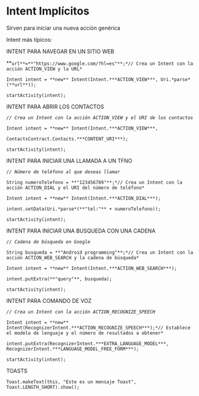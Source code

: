 # Intent Implícitos

Sirven para iniciar una nueva acción genérica

Intent más típicos:

INTENT PARA NAVEGAR EN UN SITIO WEB

**`url**=**"https://www.google.com/?hl=es"**;*// Crea un Intent con la acción ACTION_VIEW y la URL*`

`Intent intent = **new** Intent(Intent.***ACTION_VIEW***, Uri.*parse*(**url**));`

`startActivity(intent);`

INTENT PARA ABRIR LOS CONTACTOS

*`// Crea un Intent con la acción ACTION_VIEW y el URI de los contactos`*

`Intent intent = **new** Intent(Intent.***ACTION_VIEW***,`

`ContactsContract.Contacts.***CONTENT_URI***);`

`startActivity(intent);`

INTENT PARA INICIAR UNA LLAMADA A UN TFNO

*`// Número de teléfono al que deseas llamar`*

`String numeroTelefono = **"123456789"**;*// Crea un Intent con la acción ACTION_DIAL y el URI del número de teléfono*`

`Intent intent = **new** Intent(Intent.***ACTION_DIAL***);`

`intent.setData(Uri.*parse*(**"tel:"** + numeroTelefono));`

`startActivity(intent);`

INTENT PARA INICIAR UNA BUSQUEDA CON UNA CADENA

*`// Cadena de búsqueda en Google`*

`String busqueda = **"Android programming"**;*// Crea un Intent con la acción ACTION_WEB_SEARCH y la cadena de búsqueda*`

`Intent intent = **new** Intent(Intent.***ACTION_WEB_SEARCH***);`

`intent.putExtra(**"query"**, busqueda);`

`startActivity(intent);`

INTENT PARA COMANDO DE VOZ

*`// Crea un Intent con la acción ACTION_RECOGNIZE_SPEECH`*

`Intent intent = **new** Intent(RecognizerIntent.***ACTION_RECOGNIZE_SPEECH***);*// Establece el modelo de lenguaje y el número de resultados a obtener*`

`intent.putExtra(RecognizerIntent.***EXTRA_LANGUAGE_MODEL***, RecognizerIntent.***LANGUAGE_MODEL_FREE_FORM***);`

`startActivity(intent);`

TOASTS

`Toast.makeText(this, "Este es un mensaje Toast", Toast.LENGTH_SHORT).show();`